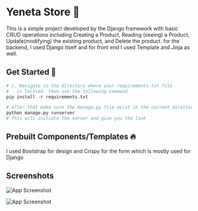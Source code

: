 
  # Yeneta Store 📝  
  This is a simple project developed by the Django framework with basic CRUD operations including Creating a Product, Reading (seeing) a Product, Update(modifying) the existing product, and Delete the product. for the backend, I used Django itself and for front end I used Template and Jinja as well.
  ## Get Started 🚀  
~~~python  
# 1. Navigate to the directory where your requirements.txt file 
#   is located. then use the following command
pip install -r requirements.txt

# After that make sure the manage.py file exist in the current directory and run the following code
python manage.py runserver 
# This will initiate the server and give you the link 
~~~  

  ## Prebuilt Components/Templates 🔥 
  I used Bootstrap for design and Crispy for the form which is mostly used for Django
   
 ## Screenshots  
![App Screenshot]("[images\after_adding.png](https://github.com/kebaHailu/Yeneta_Store/blob/master/images/after_adding.png)https://github.com/kebaHailu/Yeneta_Store/blob/master/images/after_adding.png")  
 
![App Screenshot]("images\edit_product.png")  
